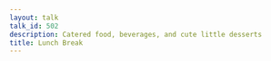 ```yaml
---
layout: talk
talk_id: 502
description: Catered food, beverages, and cute little desserts
title: Lunch Break
---
```


